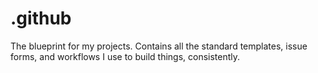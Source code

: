 # .github
The blueprint for my projects. Contains all the standard templates, issue forms, and workflows I use to build things, consistently.
